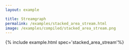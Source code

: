```yaml
---
layout: example

title: Streamgraph
permalink: /examples/stacked_area_stream.html
image: /examples/compiled/stacked_area_stream.png
---
```




{% include example.html spec='stacked_area_stream'%}
